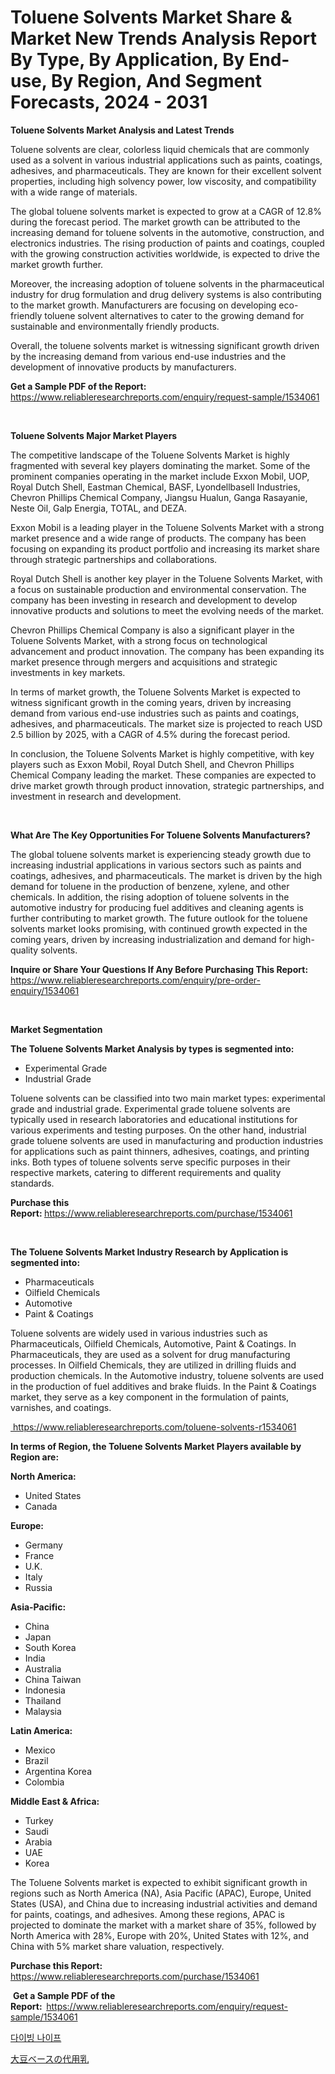 <p><h1>Toluene Solvents Market Share & Market New Trends Analysis Report By Type, By Application, By End-use, By Region, And Segment Forecasts, 2024 - 2031</h1></p><p><strong>Toluene Solvents Market Analysis and Latest Trends</strong></p>
<p><p>Toluene solvents are clear, colorless liquid chemicals that are commonly used as a solvent in various industrial applications such as paints, coatings, adhesives, and pharmaceuticals. They are known for their excellent solvent properties, including high solvency power, low viscosity, and compatibility with a wide range of materials.</p><p>The global toluene solvents market is expected to grow at a CAGR of 12.8% during the forecast period. The market growth can be attributed to the increasing demand for toluene solvents in the automotive, construction, and electronics industries. The rising production of paints and coatings, coupled with the growing construction activities worldwide, is expected to drive the market growth further.</p><p>Moreover, the increasing adoption of toluene solvents in the pharmaceutical industry for drug formulation and drug delivery systems is also contributing to the market growth. Manufacturers are focusing on developing eco-friendly toluene solvent alternatives to cater to the growing demand for sustainable and environmentally friendly products.</p><p>Overall, the toluene solvents market is witnessing significant growth driven by the increasing demand from various end-use industries and the development of innovative products by manufacturers.</p></p>
<p><strong>Get a Sample PDF of the Report:&nbsp;</strong> <a href="https://www.reliableresearchreports.com/enquiry/request-sample/1534061">https://www.reliableresearchreports.com/enquiry/request-sample/1534061</a></p>
<p>&nbsp;</p>
<p><strong>Toluene Solvents Major Market Players</strong></p>
<p><p>The competitive landscape of the Toluene Solvents Market is highly fragmented with several key players dominating the market. Some of the prominent companies operating in the market include Exxon Mobil, UOP, Royal Dutch Shell, Eastman Chemical, BASF, Lyondellbasell Industries, Chevron Phillips Chemical Company, Jiangsu Hualun, Ganga Rasayanie, Neste Oil, Galp Energia, TOTAL, and DEZA.</p><p>Exxon Mobil is a leading player in the Toluene Solvents Market with a strong market presence and a wide range of products. The company has been focusing on expanding its product portfolio and increasing its market share through strategic partnerships and collaborations.</p><p>Royal Dutch Shell is another key player in the Toluene Solvents Market, with a focus on sustainable production and environmental conservation. The company has been investing in research and development to develop innovative products and solutions to meet the evolving needs of the market.</p><p>Chevron Phillips Chemical Company is also a significant player in the Toluene Solvents Market, with a strong focus on technological advancement and product innovation. The company has been expanding its market presence through mergers and acquisitions and strategic investments in key markets.</p><p>In terms of market growth, the Toluene Solvents Market is expected to witness significant growth in the coming years, driven by increasing demand from various end-use industries such as paints and coatings, adhesives, and pharmaceuticals. The market size is projected to reach USD 2.5 billion by 2025, with a CAGR of 4.5% during the forecast period.</p><p>In conclusion, the Toluene Solvents Market is highly competitive, with key players such as Exxon Mobil, Royal Dutch Shell, and Chevron Phillips Chemical Company leading the market. These companies are expected to drive market growth through product innovation, strategic partnerships, and investment in research and development.</p></p>
<p>&nbsp;</p>
<p><strong>What Are The Key Opportunities For Toluene Solvents Manufacturers?</strong></p>
<p><p>The global toluene solvents market is experiencing steady growth due to increasing industrial applications in various sectors such as paints and coatings, adhesives, and pharmaceuticals. The market is driven by the high demand for toluene in the production of benzene, xylene, and other chemicals. In addition, the rising adoption of toluene solvents in the automotive industry for producing fuel additives and cleaning agents is further contributing to market growth. The future outlook for the toluene solvents market looks promising, with continued growth expected in the coming years, driven by increasing industrialization and demand for high-quality solvents.</p></p>
<p><strong>Inquire or Share Your Questions If Any Before Purchasing This Report:</strong> <a href="https://www.reliableresearchreports.com/enquiry/pre-order-enquiry/1534061">https://www.reliableresearchreports.com/enquiry/pre-order-enquiry/1534061</a></p>
<p>&nbsp;</p>
<p><strong>Market Segmentation</strong></p>
<p><strong>The Toluene Solvents Market Analysis by types is segmented into:</strong></p>
<p><ul><li>Experimental Grade</li><li>Industrial Grade</li></ul></p>
<p><p>Toluene solvents can be classified into two main market types: experimental grade and industrial grade. Experimental grade toluene solvents are typically used in research laboratories and educational institutions for various experiments and testing purposes. On the other hand, industrial grade toluene solvents are used in manufacturing and production industries for applications such as paint thinners, adhesives, coatings, and printing inks. Both types of toluene solvents serve specific purposes in their respective markets, catering to different requirements and quality standards.</p></p>
<p><strong>Purchase this Report:&nbsp;</strong><a href="https://www.reliableresearchreports.com/purchase/1534061">https://www.reliableresearchreports.com/purchase/1534061</a></p>
<p>&nbsp;</p>
<p><strong>The Toluene Solvents Market Industry Research by Application is segmented into:</strong></p>
<p><ul><li>Pharmaceuticals</li><li>Oilfield Chemicals</li><li>Automotive</li><li>Paint & Coatings</li></ul></p>
<p><p>Toluene solvents are widely used in various industries such as Pharmaceuticals, Oilfield Chemicals, Automotive, Paint & Coatings. In Pharmaceuticals, they are used as a solvent for drug manufacturing processes. In Oilfield Chemicals, they are utilized in drilling fluids and production chemicals. In the Automotive industry, toluene solvents are used in the production of fuel additives and brake fluids. In the Paint & Coatings market, they serve as a key component in the formulation of paints, varnishes, and coatings.</p></p>
<p><a href="https://www.reliableresearchreports.com/toluene-solvents-r1534061">&nbsp;https://www.reliableresearchreports.com/toluene-solvents-r1534061</a></p>
<p><strong>In terms of Region, the Toluene Solvents Market Players available by Region are:</strong></p>
<p>
    <p> <strong> North America: </strong>
        <ul>
            <li>United States</li>
            <li>Canada</li>
        </ul>
        </p> 
    <p> <strong> Europe: </strong>
        <ul>
            <li>Germany</li>
            <li>France</li>
            <li>U.K.</li>
            <li>Italy</li>
            <li>Russia</li>
        </ul>
        </p> 
    <p> <strong> Asia-Pacific: </strong>
        <ul>
            <li>China</li>
            <li>Japan</li>
            <li>South Korea</li>
            <li>India</li>
            <li>Australia</li>
            <li>China Taiwan</li>
            <li>Indonesia</li>
            <li>Thailand</li>
            <li>Malaysia</li>
        </ul>
        </p> 
    <p> <strong> Latin America: </strong>
        <ul>
            <li>Mexico</li>
            <li>Brazil</li>
            <li>Argentina Korea</li>
            <li>Colombia</li>
        </ul>
        </p> 
    <p> <strong> Middle East & Africa: </strong>
        <ul>
            <li>Turkey</li>
            <li>Saudi</li>
            <li>Arabia</li>
            <li>UAE</li>
            <li>Korea</li>
        </ul>
    </p>
    </p>
<p><p>The Toluene Solvents market is expected to exhibit significant growth in regions such as North America (NA), Asia Pacific (APAC), Europe, United States (USA), and China due to increasing industrial activities and demand for paints, coatings, and adhesives. Among these regions, APAC is projected to dominate the market with a market share of 35%, followed by North America with 28%, Europe with 20%, United States with 12%, and China with 5% market share valuation, respectively.</p></p>
<p><strong>Purchase this Report: </strong><a href="https://www.reliableresearchreports.com/purchase/1534061">https://www.reliableresearchreports.com/purchase/1534061</a></p>
<p>&nbsp;<strong>Get a Sample PDF of the Report:&nbsp;&nbsp;</strong><a href="https://www.reliableresearchreports.com/enquiry/request-sample/1534061">https://www.reliableresearchreports.com/enquiry/request-sample/1534061</a></p>
<p><strong></strong></p>
<p><p><a href="https://github.com/brendon65677/Market-Research-Report-List-1/blob/main/9082303119251.md">다이빙 나이프</a></p><p><a href="https://medium.com/@cielostamm/%E5%A4%A7%E8%B1%86%E3%83%99%E3%83%BC%E3%82%B9%E3%81%AE%E3%83%9F%E3%83%AB%E3%82%AF%E4%BB%A3%E6%9B%BF%E5%93%81%E5%B8%82%E5%A0%B4%E8%AA%BF%E6%9F%BB%E3%83%AC%E3%83%9D%E3%83%BC%E3%83%88%E3%81%AB%E3%81%AF-2024%E5%B9%B4%E3%81%8B%E3%82%892031%E5%B9%B4%E3%81%BE%E3%81%A7%E3%81%AE-%E3%81%AEcagr%E3%81%A7%E4%BA%88%E6%B8%AC%E3%81%95%E3%82%8C%E3%82%8B%E5%B8%82%E5%A0%B4%E8%A6%8F%E6%A8%A1-%E3%82%B7%E3%82%A7%E3%82%A2-%E6%88%90%E9%95%B7%E7%8E%87%E3%81%AB%E9%96%A2%E3%81%99%E3%82%8B%E5%88%86%E6%9E%90%E3%81%8C%E5%90%AB%E3%81%BE%E3%82%8C%E3%81%A6%E3%81%84%E3%81%BE%E3%81%99-1fa5c1e991d3">大豆ベースの代用乳</a></p></p>